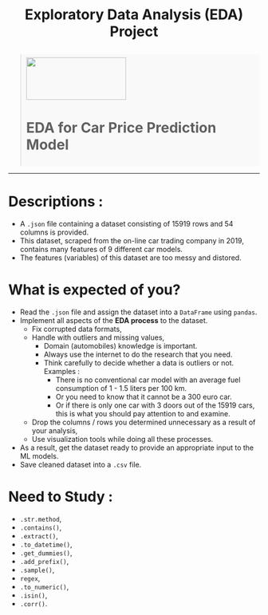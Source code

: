 <h1><p style="text-align: center;">Exploratory Data Analysis (EDA) Project</p></h1> 

<blockquote style="background: #f9f9f9;padding: 0.5em 10px;" class="">
<img src="https://docs.google.com/uc?id=1FOcuE9AkAqc0JU6dUly-cuoUg3bOp92H" class="img-fluid" width="200" height="85"> <h1>EDA for Car Price Prediction Model</h1>
</blockquote>

***
# Descriptions :
- A ``.json`` file containing a dataset consisting of 15919 rows and 54 columns is provided.
- This dataset, scraped from the on-line car trading company in 2019, contains many features of 9 different car models.
- The features (variables) of this dataset are too messy and distored.

# What is expected of you?
- Read the ``.json`` file and assign the dataset into a ``DataFrame`` using ``pandas``.
- Implement all aspects of the **EDA process** to the dataset.
   - Fix corrupted data formats,
   - Handle with outliers and missing values,
      - Domain (automobiles) knowledge is important.
      - Always use the internet to do the research that you need.
      - Think carefully to decide whether a data is outliers or not. Examples :
         - There is no conventional car model with an average fuel consumption of 1 - 1.5 liters per 100 km. 
         - Or you need to know that it cannot be a 300 euro car. 
         - Or if there is only one car with 3 doors out of the 15919 cars, this is what you should pay attention to and examine.
   - Drop the columns / rows you determined unnecessary as a result of your analysis,
   - Use visualization tools while doing all these processes.
- As a result, get the dataset ready to provide an appropriate input to the ML models.
- Save cleaned dataset into a ``.csv`` file.

# Need to Study :
- ``.str.method``,
- ``.contains()``,
- ``.extract()``,
- ``.to_datetime()``,
- ``.get_dummies()``,
- ``.add_prefix()``,
- ``.sample()``,
- `regex`,
- ``.to_numeric()``,
- ``.isin()``,
- ``.corr()``.